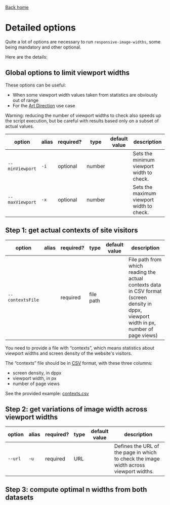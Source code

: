 [Back home](/)

# Detailed options

Quite a lot of options are necessary to run `responsive-image-widths`, some being mandatory and other optional.

Here are the details:

## Global options to limit viewport widths

These options can be useful:

- When some viewport width values taken from statistics are obviously out of range
- For the [Art Direction](/responsive-image-widths/art-direction.html) use case

<aside class="warning">
Warning: reducing the number of viewport widths to check also speeds up the script execution, but be careful with results based only on a subset of actual values.
</aside>

|option|alias|required?|type|default value|description|
|------|-----|---------|----|-------------|-----------|
|`--minViewport`|`-i`|optional|number| |Sets the minimum viewport width to check.|
|`--maxViewport`|`-x`|optional|number| |Sets the maximum viewport width to check.|

## Step 1: get actual contexts of site visitors

|option|alias|required?|type|default value|description|
|------|-----|---------|----|-------------|-----------|
|`--contextsFile `| |required|file path| |File path from which reading the actual contexts data in CSV format (screen density in dppx, viewport width in px, number of page views)|

You need to provide a file with “contexts”, which means statistics about viewport widths and screen density of the website's visitors.

The “contexts” file should be in [<abbr title="Coma-Separated Values">CSV</abbr>](https://en.wikipedia.org/wiki/Comma-separated_values) format, with these three columns:

- screen density, in dppx
- viewport width, in px
- number of page views

See the provided example: [contexts.csv](https://github.com/cleverage/responsive-image-widths/blob/master/examples/simple/contexts.csv)



## Step 2: get variations of image width across viewport widths

|option|alias|required?|type|default value|description|
|------|-----|---------|----|-------------|-----------|
|`--url`|`-u`|required|URL| |Defines the URL of the page in which to check the image width across viewport widths.|

## Step 3: compute optimal n widths from both datasets

